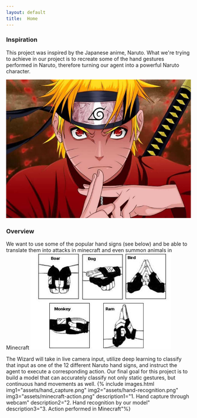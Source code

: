 ```yaml
---
layout: default
title:  Home
---
```


### Inspiration
This project was inspired by the Japanese anime, Naruto. What we're trying to achieve in our project is to recreate some of the hand gestures performed in Naruto, therefore turning our agent into a powerful Naruto character.

![Naruto](assets/naruto.png)

### Overview

We want to use some of the popular hand signs (see below) and be able to translate them into attacks in minecraft and even summon animals in Minecraft
![Hand Gestures](assets/hand-signs.jpg)

The Wizard will take in live camera input, utilize deep learning to classify that input as one of the 12 different Naruto hand signs, and instruct the agent to execute a corresponding action. Our final goal for this project is to build a model that can accurately classify not only static gestures, but continuous hand movements as well.
{% include images.html img1="assets/hand_capture.png" img2="assets/hand-recognition.png" img3="assets/minecraft-action.png" description1="1. Hand capture through webcam" description2="2. Hand recognition by our model" description3="3. Action performed in Minecraft"%}
